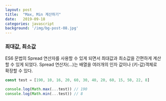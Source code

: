 ```yaml
---
layout: post
title:  "Max, Min 계산하기"
date:   2019-09-18
categories: javascript
background: '/img/bg-post-08.jpg'
---
```


### 최대값, 최소값
ES6 문법의 Spread 연산자를 사용할 수 있게 되면서 최대값과 최소값을 간편하게 계산할 수 있게 되었다.
Spread 연산자(...)는 배열을 여러개의 인자 값이나 (키-값)객체로 확장할 수 있다.  

``` js
const test = [190, 10, 16, 20, 60, 30, 40, 20, 60, 15, 50, 22, 8]

console.log(Math.max(...test)) // 190
console.log(Math.min(...test)) // 8
```